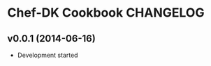 Chef-DK Cookbook CHANGELOG
==========================

v0.0.1 (2014-06-16)
-------------------
- Development started
